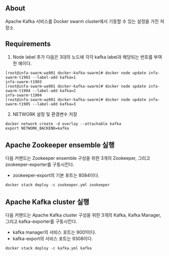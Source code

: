 ## About
Apache Kafka 서비스를 Docker swarm cluster에서 기동할 수 있는 설정을 가진 저장소

## Requirements
1. Node label 추가
다음은 3대의 노드에 각각 kafka label과 해당되는 번호를 부여한 예이다.

```
[root@infa-swarm-wa901 docker-kafka-swarm]# docker node update infa-swarm-t1903 --label-add kafka=1
infa-swarm-t1903
[root@infa-swarm-wa901 docker-kafka-swarm]# docker node update infa-swarm-t1904 --label-add kafka=2
infa-swarm-t1904
[root@infa-swarm-wa901 docker-kafka-swarm]# docker node update infa-swarm-t1905 --label-add kafka=3
```

2. NETWORK 설정 및 환경변수 저장

```
docker network create -d overlay --attachable kafka
export NETWORK_BACKEND=kafka
```

## Apache Zookeeper ensemble 실행
다음 커맨드는 Zookeeper ensemble 구성을 위한 3개의 Zookeeper, 그리고 zookeeper-exporter를 구동시킨다.

* zookeeper-export의 기본 포트는 8084이다.

```
docker stack deploy -c zookeeper.yml zookeeper
```

## Apache Kafka cluster 실행
다음 커맨드는 Apache Kafka cluster 구성을 위한 3개의 Kafka, Kafka Manager, 그리고 kafka-exporter를 구동시킨다.

* kafka manager의 서비스 포트는 9001이다.
* kafka-export의 서비스 포트는 9308이다.

```
docker stack deploy -c kafka.yml kafka
```

